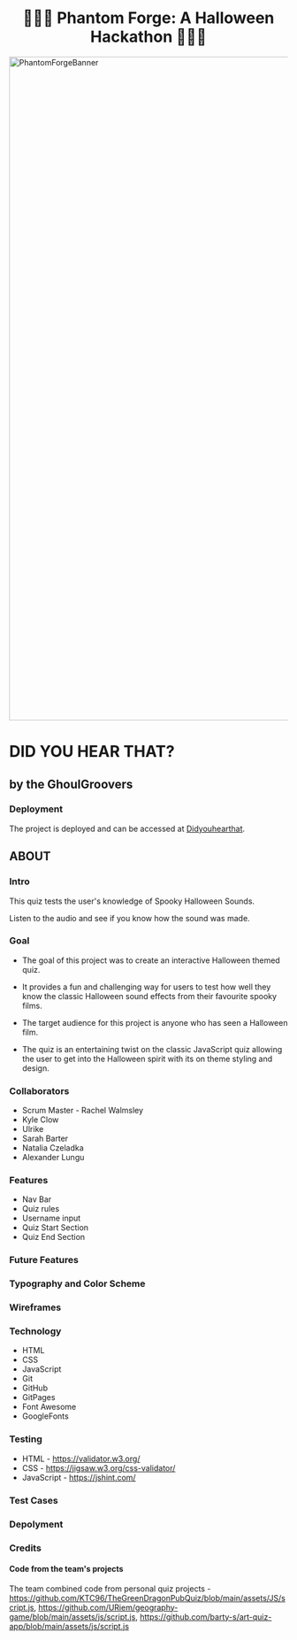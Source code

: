 
<h1 align="center"><strong>🎃🎃🎃 Phantom Forge: A Halloween Hackathon 🎃🎃🎃</strong>

</h1>


<img src="https://res.cloudinary.com/djdefbnij/image/upload/v1695815394/October-banner_alm4vx.jpg" alt="PhantomForgeBanner" width="1200"/>

# DID YOU HEAR THAT? 
## by the GhoulGroovers 
 
### Deployment
The project is deployed and can be accessed at [Didyouhearthat](https://ktc96.github.io/Didyouhearthat/).

## ABOUT 
### Intro
This quiz tests the user's knowledge of Spooky Halloween Sounds. 

Listen to the audio and see if you know how the sound was made.

### Goal
- The goal of this project was to create an interactive Halloween themed quiz. 

- It provides a fun and challenging way for users to test how well they know the classic Halloween sound effects from their favourite spooky films.

- The target audience for this project is anyone who has seen a Halloween film.

- The quiz is an entertaining twist on the classic JavaScript quiz allowing the user to get into the Halloween spirit with its on theme styling and design.

### Collaborators 

- Scrum Master - Rachel Walmsley
- Kyle Clow
- Ulrike
- Sarah Barter
- Natalia Czeladka
- Alexander Lungu

### Features

- Nav Bar
- Quiz rules
- Username input
- Quiz Start Section
- Quiz End Section

### Future Features

### Typography and Color Scheme 

### Wireframes

### Technology
- HTML
- CSS
- JavaScript
- Git
- GitHub
- GitPages
- Font Awesome
- GoogleFonts

### Testing
- HTML - https://validator.w3.org/ 
- CSS - https://jigsaw.w3.org/css-validator/ 
- JavaScript - https://jshint.com/

### Test Cases

### Depolyment

### Credits

#### Code from the team's projects
The team combined code from personal quiz projects - https://github.com/KTC96/TheGreenDragonPubQuiz/blob/main/assets/JS/script.js, https://github.com/URiem/geography-game/blob/main/assets/js/script.js, https://github.com/barty-s/art-quiz-app/blob/main/assets/js/script.js

